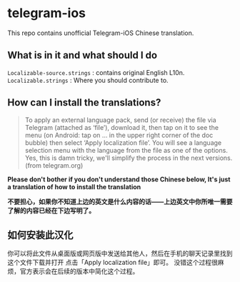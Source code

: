 # telegram-ios

This repo contains unofficial Telegram-iOS Chinese translation.  

## What is in it and what should I do

`Localizable-source.strings` : contains original English L10n.  
`Localizable.strings` : Where you should contribute to.

## How can I install the translations? 

> To apply an external language pack, send (or receive) the file via Telegram (attached as ‘file’), download it, then tap on it to see the menu (on Android: tap on … in the upper right corner of the doc bubble) then select ‘Apply localization file’. You will see a language selection menu with the language from the file as one of the options. Yes, this is damn tricky, we'll simplify the process in the next versions.  
(from telegram.org)  

__Please don't bother if you don't understand those Chinese below, It's just a translation of how to install the translation__

__不要担心，如果你不知道上边的英文是什么内容的话——上边英文中你所唯一需要了解的内容已经在下边写明了。__

## 如何安装此汉化
你可以将此文件从桌面版或网页版中发送给其他人，然后在手机的聊天记录里找到这个文件下载并打开 点击「Apply localization file」即可。
没错这个过程很麻烦，官方表示会在后续的版本中简化这个过程。